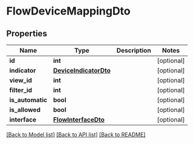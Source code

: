 # FlowDeviceMappingDto

## Properties
Name | Type | Description | Notes
------------ | ------------- | ------------- | -------------
**id** | **int** |  | [optional] 
**indicator** | [**DeviceIndicatorDto**](DeviceIndicatorDto.md) |  | [optional] 
**view_id** | **int** |  | [optional] 
**filter_id** | **int** |  | [optional] 
**is_automatic** | **bool** |  | [optional] 
**is_allowed** | **bool** |  | [optional] 
**interface** | [**FlowInterfaceDto**](FlowInterfaceDto.md) |  | [optional] 

[[Back to Model list]](../README.md#documentation-for-models) [[Back to API list]](../README.md#documentation-for-api-endpoints) [[Back to README]](../README.md)

